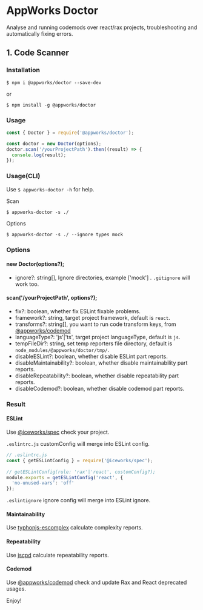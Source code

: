 # AppWorks Doctor

Analyse and running codemods over react/rax projects, troubleshooting and automatically fixing errors.  
## 1. Code Scanner

### Installation

```shell
$ npm i @appworks/doctor --save-dev
```

or

```shell
$ npm install -g @appworks/doctor
```

### Usage

```js
const { Doctor } = require('@appworks/doctor');

const doctor = new Doctor(options);
doctor.scan('/yourProjectPath').then((result) => {
  console.log(result);
});

```

### Usage(CLI)

Use `$ appworks-doctor -h` for help.

Scan
```shell
$ appworks-doctor -s ./
```

Options
```shell
$ appworks-doctor -s ./ --ignore types mock
```

### Options

#### new Doctor(options?);

* ignore?: string[], Ignore directories, example ['mock'] . `.gitignore` will work too.

#### scan('/yourProjectPath', options?);

* fix?: boolean, whether fix ESLint fixable problems.
* framework?: string, target project framework, default is `react`.
* transforms?: string[], you want to run code transform keys, from [@appworks/codemod](https://github.com/appworks-lab/codemod/)
* languageType?: 'js'|'ts', target project languageType, default is `js`.
* tempFileDir?: string, set temp reporters file directory, default is `node_modules/@appworks/doctor/tmp/`.
* disableESLint?: boolean, whether disable ESLint part reports.
* disableMaintainability?: boolean, whether disable maintainability part reports.
* disableRepeatability?: boolean, whether disable repeatability part reports.
* disableCodemod?: boolean, whether disable codemod part reports.
### Result

#### ESLint

Use [@iceworks/spec](https://www.npmjs.com/package/@iceworks/spec) check your project. 

`.eslintrc.js` customConfig will merge into ESLint config.

```js
// .eslintrc.js
const { getESLintConfig } = require('@iceworks/spec');
 
// getESLintConfig(rule: 'rax'|'react', customConfig?);
module.exports = getESLintConfig('react', {
  'no-unused-vars': 'off'
});
```
`.eslintignore` ignore config will merge into ESLint ignore.

#### Maintainability

Use [typhonjs-escomplex](https://www.npmjs.com/package/typhonjs-escomplex) calculate complexity reports.

#### Repeatability

Use [jscpd](https://www.npmjs.com/package/jscpd) calculate repeatability reports.

#### Codemod

Use [@appworks/codemod](https://www.npmjs.com/package/@appworks/codemod) check and update Rax and React deprecated usages.

Enjoy!
